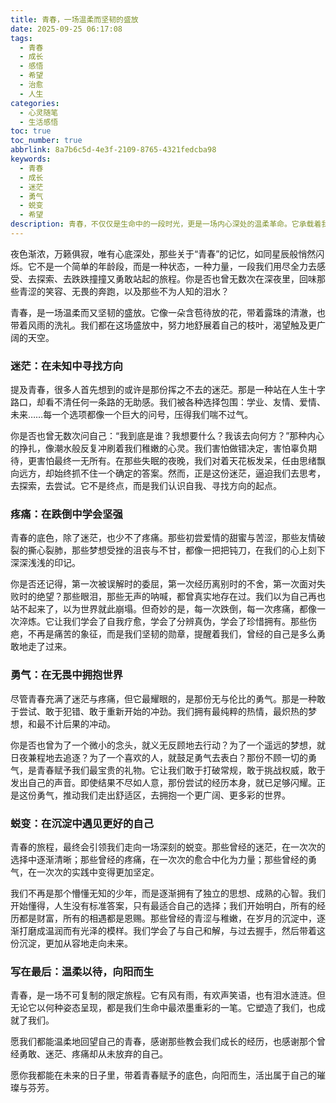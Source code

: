 ```yaml
---
title: 青春，一场温柔而坚韧的盛放
date: 2025-09-25 06:17:08
tags:
  - 青春
  - 成长
  - 感悟
  - 希望
  - 治愈
  - 人生
categories:
  - 心灵随笔
  - 生活感悟
toc: true
toc_number: true
abbrlink: 8a7b6c5d-4e3f-2109-8765-4321fedcba98
keywords:
  - 青春
  - 成长
  - 迷茫
  - 勇气
  - 蜕变
  - 希望
description: 青春，不仅仅是生命中的一段时光，更是一场内心深处的温柔革命。它承载着我们最初的梦想、最深的迷茫、最痛的成长，以及最纯粹的勇气。这篇文章将带你一同回望那段青涩而又充满力量的岁月，感受每一次心跳、每一次跌倒、每一次站起，最终发现，所有的经历都化作了我们生命中最宝贵的底色，指引我们走向更广阔的未来。
---
```


夜色渐浓，万籁俱寂，唯有心底深处，那些关于“青春”的记忆，如同星辰般悄然闪烁。它不是一个简单的年龄段，而是一种状态，一种力量，一段我们用尽全力去感受、去探索、去跌跌撞撞又勇敢站起的旅程。你是否也曾无数次在深夜里，回味那些青涩的笑容、无畏的奔跑，以及那些不为人知的泪水？

青春，是一场温柔而又坚韧的盛放。它像一朵含苞待放的花，带着露珠的清澈，也带着风雨的洗礼。我们都在这场盛放中，努力地舒展着自己的枝叶，渴望触及更广阔的天空。

### 迷茫：在未知中寻找方向

提及青春，很多人首先想到的或许是那份挥之不去的迷茫。那是一种站在人生十字路口，却看不清任何一条路的无助感。我们被各种选择包围：学业、友情、爱情、未来……每一个选项都像一个巨大的问号，压得我们喘不过气。

你是否也曾无数次问自己：“我到底是谁？我想要什么？我该去向何方？”那种内心的挣扎，像潮水般反复冲刷着我们稚嫩的心灵。我们害怕做错决定，害怕辜负期待，更害怕最终一无所有。在那些失眠的夜晚，我们对着天花板发呆，任由思绪飘向远方，却始终抓不住一个确定的答案。然而，正是这份迷茫，逼迫我们去思考，去探索，去尝试。它不是终点，而是我们认识自我、寻找方向的起点。

### 疼痛：在跌倒中学会坚强

青春的底色，除了迷茫，也少不了疼痛。那些初尝爱情的甜蜜与苦涩，那些友情破裂的撕心裂肺，那些梦想受挫的沮丧与不甘，都像一把把钝刀，在我们的心上刻下深深浅浅的印记。

你是否还记得，第一次被误解时的委屈，第一次经历离别时的不舍，第一次面对失败时的绝望？那些眼泪，那些无声的呐喊，都曾真实地存在过。我们以为自己再也站不起来了，以为世界就此崩塌。但奇妙的是，每一次跌倒，每一次疼痛，都像一次淬炼。它让我们学会了自我疗愈，学会了分辨真伪，学会了珍惜拥有。那些伤疤，不再是痛苦的象征，而是我们坚韧的勋章，提醒着我们，曾经的自己是多么勇敢地走了过来。

### 勇气：在无畏中拥抱世界

尽管青春充满了迷茫与疼痛，但它最耀眼的，是那份无与伦比的勇气。那是一种敢于尝试、敢于犯错、敢于重新开始的冲劲。我们拥有最纯粹的热情，最炽热的梦想，和最不计后果的冲动。

你是否也曾为了一个微小的念头，就义无反顾地去行动？为了一个遥远的梦想，就日夜兼程地去追逐？为了一个喜欢的人，就鼓足勇气去表白？那份不顾一切的勇气，是青春赋予我们最宝贵的礼物。它让我们敢于打破常规，敢于挑战权威，敢于发出自己的声音。即使结果不尽如人意，那份尝试的经历本身，就已足够闪耀。正是这份勇气，推动我们走出舒适区，去拥抱一个更广阔、更多彩的世界。

### 蜕变：在沉淀中遇见更好的自己

青春的旅程，最终会引领我们走向一场深刻的蜕变。那些曾经的迷茫，在一次次的选择中逐渐清晰；那些曾经的疼痛，在一次次的愈合中化为力量；那些曾经的勇气，在一次次的实践中变得更加坚定。

我们不再是那个懵懂无知的少年，而是逐渐拥有了独立的思想、成熟的心智。我们开始懂得，人生没有标准答案，只有最适合自己的选择；我们开始明白，所有的经历都是财富，所有的相遇都是恩赐。那些曾经的青涩与稚嫩，在岁月的沉淀中，逐渐打磨成温润而有光泽的模样。我们学会了与自己和解，与过去握手，然后带着这份沉淀，更加从容地走向未来。

### 写在最后：温柔以待，向阳而生

青春，是一场不可复制的限定旅程。它有风有雨，有欢声笑语，也有泪水涟涟。但无论它以何种姿态呈现，都是我们生命中最浓墨重彩的一笔。它塑造了我们，也成就了我们。

愿我们都能温柔地回望自己的青春，感谢那些教会我们成长的经历，也感谢那个曾经勇敢、迷茫、疼痛却从未放弃的自己。

愿你我都能在未来的日子里，带着青春赋予的底色，向阳而生，活出属于自己的璀璨与芬芳。